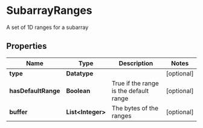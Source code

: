 

# SubarrayRanges

A set of 1D ranges for a subarray

## Properties

Name | Type | Description | Notes
------------ | ------------- | ------------- | -------------
**type** | **Datatype** |  |  [optional]
**hasDefaultRange** | **Boolean** | True if the range is the default range |  [optional]
**buffer** | **List&lt;Integer&gt;** | The bytes of the ranges |  [optional]



